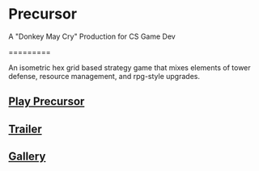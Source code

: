 Precursor
=========

A "Donkey May Cry" Production for CS Game Dev

=========

An isometric hex grid based strategy game that mixes elements of tower defense, resource management, and rpg-style upgrades.


[Play Precursor](http://www.cs.utexas.edu/~gamedev/spring2013/DonkeyMayCry/DonkeyMayCry_FinalRTMNewTutorial.html) 
-------

[Trailer](http://www.youtube.com/watch?v=Mpn7G15vqsE) 
-------

[Gallery](http://www.flickr.com/photos/utgamedev/sets/72157633724514693/) 
-------
